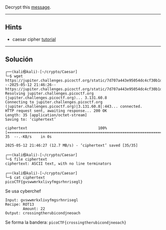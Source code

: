 Decrypt this [message](https://jupiter.challenges.picoctf.org/static/7d707a443e95054dc4cf30b1d9522ef0/ciphertext).
________________
## Hints

*  caesar cipher [tutorial](https://learncryptography.com/classical-encryption/caesar-cipher)
___________
## Solución

```
┌──(kali㉿kali)-[~/crypto/Caesar]
└─$ wget https://jupiter.challenges.picoctf.org/static/7d707a443e95054dc4cf30b1d9522ef0/ciphertext
--2025-05-12 21:46:26--  https://jupiter.challenges.picoctf.org/static/7d707a443e95054dc4cf30b1d9522ef0/ciphertext
Resolving jupiter.challenges.picoctf.org (jupiter.challenges.picoctf.org)... 3.131.60.8
Connecting to jupiter.challenges.picoctf.org (jupiter.challenges.picoctf.org)|3.131.60.8|:443... connected.
HTTP request sent, awaiting response... 200 OK
Length: 35 [application/octet-stream]
Saving to: ‘ciphertext’

ciphertext                                100%[===================================================================================>]      35  --.-KB/s    in 0s      

2025-05-12 21:46:27 (12.7 MB/s) - ‘ciphertext’ saved [35/35]

┌──(kali㉿kali)-[~/crypto/Caesar]
└─$ file ciphertext
ciphertext: ASCII text, with no line terminators

┌──(kali㉿kali)-[~/crypto/Caesar]
└─$ cat ciphertext
picoCTF{gvswwmrkxlivyfmgsrhnrisegl}                                                                                 

```   

Se usa cyberchef 
```
Input: gvswwmrkxlivyfmgsrhnrisegl
Recipe: ROT13
		Amount: 22
Output: crossingtherubicondjneoach
```
Se forma la bandera:
`picoCTF{crossingtherubicondjneoach}`

